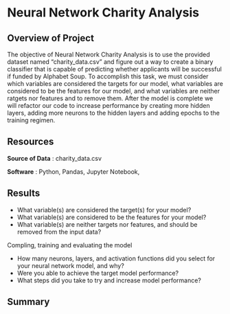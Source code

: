 # Neural Network Charity Analysis

## Overview of Project
The objective of Neural Network Charity Analysis is to use the provided dataset named “charity_data.csv” and figure out a way to create a binary classifier that is capable of predicting whether applicants will be successful if funded by Alphabet Soup. To accomplish this task, we must consider which variables are considered the targets for our model, what variables are considered to be the features for our model, and what variables are neither ratgets nor features and to remove them. After the model is complete we will refactor our code to increase performance by creating more hidden layers, adding more neurons to the hidden layers and adding epochs to the training regimen. 

## Resources
**Source of Data** : charity_data.csv

**Software** : Python, Pandas, Jupyter Notebook,

## Results
- What variable(s) are considered the target(s) for your model?
- What variable(s) are considered to be the features for your model?
- What variable(s) are neither targets nor features, and should be removed from the input data?

Compling, training and evaluating the model
- How many neurons, layers, and activation functions did you select for your neural network model, and why?
- Were you able to achieve the target model performance?
- What steps did you take to try and increase model performance?


## Summary
